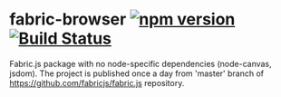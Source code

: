 # fabric-browser  [![npm version](https://badge.fury.io/js/fabric-pure-browser.svg)](https://badge.fury.io/js/fabric-pure-browser) [![Build Status](https://travis-ci.org/finom/fabric-pure-browser.svg)](https://travis-ci.org/finom/fabric-pure-browser)

Fabric.js package with no node-specific dependencies (node-canvas, jsdom). The project is published once a day from 'master' branch of https://github.com/fabricjs/fabric.js repository.

